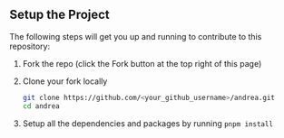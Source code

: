 ## Setup the Project

The following steps will get you up and running to contribute to this repository:

1. Fork the repo (click the Fork button at the top right of this page)
2. Clone your fork locally

   ```bash
   git clone https://github.com/<your_github_username>/andrea.git
   cd andrea
   ```

3. Setup all the dependencies and packages by running `pnpm install`
